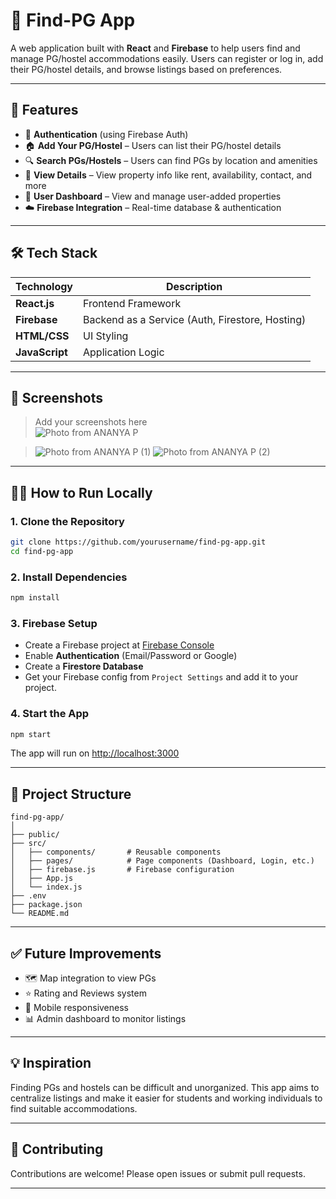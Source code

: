 # 🏡 Find-PG App

A web application built with **React** and **Firebase** to help users find and manage PG/hostel accommodations easily. Users can register or log in, add their PG/hostel details, and browse listings based on preferences.

---

## 🚀 Features

- 🔐 **Authentication** (using Firebase Auth)
- 🏠 **Add Your PG/Hostel** – Users can list their PG/hostel details
- 🔍 **Search PGs/Hostels** – Users can find PGs by location and amenities
- 📄 **View Details** – View property info like rent, availability, contact, and more
- 👤 **User Dashboard** – View and manage user-added properties
- ☁️ **Firebase Integration** – Real-time database & authentication

---

## 🛠️ Tech Stack

| Technology | Description |
|------------|-------------|
| **React.js** | Frontend Framework |
| **Firebase** | Backend as a Service (Auth, Firestore, Hosting) |
| **HTML/CSS** | UI Styling |
| **JavaScript** | Application Logic |

---

## 📸 Screenshots

> Add your screenshots here  
> ![Photo from ANANYA P](https://github.com/user-attachments/assets/6ada9630-f155-4e28-8a15-86b36c951be1)
  
> ![Photo from ANANYA P (1)](https://github.com/user-attachments/assets/103c2f4f-83ab-44b4-92ea-87521f1b5677)
> ![Photo from ANANYA P (2)](https://github.com/user-attachments/assets/514db482-c872-4d9e-b596-49de0e0e0a98)


---

## 🧑‍💻 How to Run Locally

### 1. Clone the Repository

```bash
git clone https://github.com/yourusername/find-pg-app.git
cd find-pg-app
```

### 2. Install Dependencies

```bash
npm install
```

### 3. Firebase Setup

- Create a Firebase project at [Firebase Console](https://console.firebase.google.com)
- Enable **Authentication** (Email/Password or Google)
- Create a **Firestore Database**
- Get your Firebase config from `Project Settings` and add it to your project.

### 4. Start the App

```bash
npm start
```

The app will run on [http://localhost:3000](http://localhost:3000)

---

## 📁 Project Structure

```
find-pg-app/
│
├── public/
├── src/
│   ├── components/       # Reusable components
│   ├── pages/            # Page components (Dashboard, Login, etc.)
│   ├── firebase.js       # Firebase configuration
│   ├── App.js
│   └── index.js
├── .env
├── package.json
└── README.md
```

---

## ✅ Future Improvements

- 🗺️ Map integration to view PGs
- ⭐ Rating and Reviews system
- 📱 Mobile responsiveness
- 📊 Admin dashboard to monitor listings

---

## 💡 Inspiration

Finding PGs and hostels can be difficult and unorganized. This app aims to centralize listings and make it easier for students and working individuals to find suitable accommodations.

---

## 🤝 Contributing

Contributions are welcome! Please open issues or submit pull requests.

---

